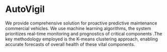 # AutoVigil
We provide comprehensive solution for proactive predictive maintenance commercial vehicles. We use machine learning algorithms, the system prioritizes real-time monitoring and prognostics of critical components .The key methodology employed is the K-means clustering approach, enabling accurate forecasts of overall health of these vital components.
